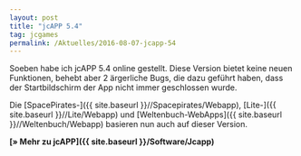 ```yaml
---
layout: post
title: "jcAPP 5.4"
tag: jcgames
permalink: /Aktuelles/2016-08-07-jcapp-54
---
```


<img alt="" class="floatleft" src="{{ site.baseurl }}/assets/pics/jcgames/gallery/diverse/tn2/jcapptabs.png" />Soeben habe ich jcAPP 5.4 online gestellt. Diese Version bietet keine neuen Funktionen, behebt aber 2 ärgerliche Bugs, die dazu geführt haben, dass der Startbildschirm der App nicht immer geschlossen wurde.

Die [SpacePirates-]({{ site.baseurl }}//Spacepirates/Webapp), [Lite-]({{ site.baseurl }}//Lite/Webapp) und [Weltenbuch-WebApps]({{ site.baseurl }}//Weltenbuch/Webapp) basieren nun auch auf dieser Version.

**[&raquo; Mehr zu jcAPP]({{ site.baseurl }}/Software/Jcapp)**


